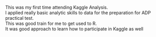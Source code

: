 This was my first time attending Kaggle Analysis.<br>
I applied really basic analytic skills to data for the preparation for ADP practical test.<br>
This was good train for me to get used to R.<br>
It was good approach to learn how to participate in Kaggle as well
